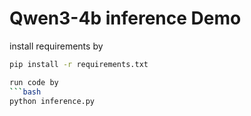 # Qwen3-4b inference Demo

install requirements by
```bash
pip install -r requirements.txt

run code by
```bash
python inference.py
